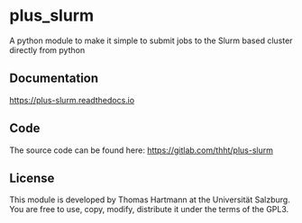 # plus_slurm
A python module to make it simple to submit jobs to the Slurm based cluster directly from python

## Documentation
https://plus-slurm.readthedocs.io

## Code
The source code can be found here: <https://gitlab.com/thht/plus-slurm>

## License
This module is developed by Thomas Hartmann at the Universität Salzburg. You are free to use, copy, modify, distribute it under the terms of the GPL3.
